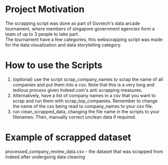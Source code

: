 # Project Motivation
The scrapping script was done as part of Govtech's data arcade tournament, where members of singapore government agencies form a team of up to 3 people to take part. <br>
The tournament have a few categories, this webscrapping script was made for the data visualization and data storytelling category.

# How to use the Scripts

1. (optional) use the script scrap_company_names to scrap the name of all companies and put them into a csv. Note that this is a very long and tedious process given Indeed.com's anti scrapping measures.
2. Alternatively, have a list of company names in a csv that you want to scrap and run them with scrap_top_companies. Remember to change the name of the csv being read to company_names to your csv file.
3. run clean_scrapped_data, changing the file name in the scripts to your filenames. Then, manually correct unclean data if required. 

# Example of scrapped dataset
processed_company_review_data.csv - the dataset that was scrapped from indeed after undergoing data cleaning